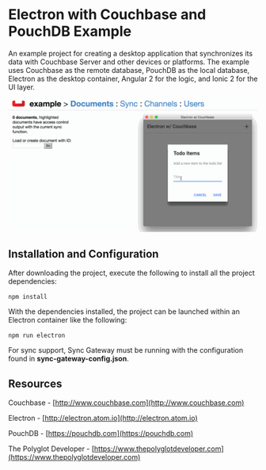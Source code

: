 # Electron with Couchbase and PouchDB Example

An example project for creating a desktop application that synchronizes its data with Couchbase Server and other devices or platforms.  The example uses Couchbase as the remote database, PouchDB as the local database, Electron as the desktop container, Angular 2 for the logic, and Ionic 2 for the UI layer.

![Electron with Couchbase](electron-ionic2-cbmobile.gif "Electron with Couchbase")

## Installation and Configuration

After downloading the project, execute the following to install all the project dependencies:

```
npm install
```

With the dependencies installed, the project can be launched within an Electron container like the following:

```
npm run electron
```

For sync support, Sync Gateway must be running with the configuration found in **sync-gateway-config.json**.

## Resources

Couchbase - [http://www.couchbase.com](http://www.couchbase.com)

Electron - [http://electron.atom.io](http://electron.atom.io)

PouchDB - [https://pouchdb.com](https://pouchdb.com)

The Polyglot Developer - [https://www.thepolyglotdeveloper.com](https://www.thepolyglotdeveloper.com)